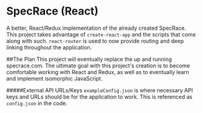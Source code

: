 # SpecRace (React)

A better, React/Redux implementation of the already created SpecRace. This project takes advantage of `create-react-app` and the scripts that come along with such. `react-router` is used to now provide routing and deep linking throughout the application.

##The Plan
This project will eventually replace the up and running specrace.com. The ultimate goal with this project's creation is to become comfortable working with React and Redux, as well as to eventually learn and implement isomorphic JavaScript. 

#####External API URLs/Keys
`exampleConfig.json` is where necessary API keys and URLs should be for the application to work. This is referenced as `config.json` in the code.
